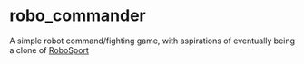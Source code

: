 # robo_commander

A simple robot command/fighting game, with aspirations of eventually being a clone of [RoboSport](https://en.wikipedia.org/wiki/RoboSport)
